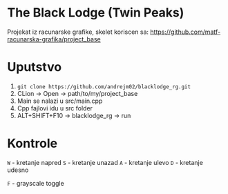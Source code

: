 # The Black Lodge (Twin Peaks)
Projekat iz racunarske grafike, skelet koriscen sa: https://github.com/matf-racunarska-grafika/project_base

# Uputstvo
1. `git clone https://github.com/andrejm02/blacklodge_rg.git`
2. CLion -> Open -> path/to/my/project_base
3. Main se nalazi u src/main.cpp
4. Cpp fajlovi idu u src folder
7. ALT+SHIFT+F10 -> blacklodge_rg -> run

# Kontrole
`W` - kretanje napred
`S` - kretanje unazad
`A` - kretanje ulevo
`D` - kretanje udesno

`F` - grayscale toggle